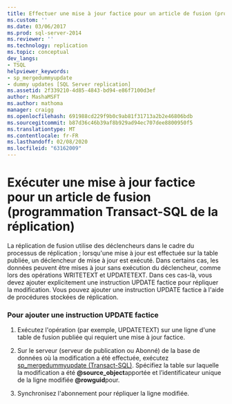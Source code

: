 ```yaml
---
title: Effectuer une mise à jour factice pour un article de fusion (programmation Transact-SQL de la réplication) | Microsoft Docs
ms.custom: ''
ms.date: 03/06/2017
ms.prod: sql-server-2014
ms.reviewer: ''
ms.technology: replication
ms.topic: conceptual
dev_langs:
- TSQL
helpviewer_keywords:
- sp_mergedummyupdate
- dummy updates [SQL Server replication]
ms.assetid: 2f339210-4d85-4843-bd94-e86f7100d3ef
author: MashaMSFT
ms.author: mathoma
manager: craigg
ms.openlocfilehash: 691988cd229f9b0c9ab81f31713a2b2e46806bdb
ms.sourcegitcommit: b87d36c46b39af8b929ad94ec707dee8800950f5
ms.translationtype: MT
ms.contentlocale: fr-FR
ms.lasthandoff: 02/08/2020
ms.locfileid: "63162009"
---
```

# <a name="perform-a-dummy-update-for-a-merge-article-replication-transact-sql-programming"></a>Exécuter une mise à jour factice pour un article de fusion (programmation Transact-SQL de la réplication)
  La réplication de fusion utilise des déclencheurs dans le cadre du processus de réplication ; lorsqu'une mise à jour est effectuée sur la table publiée, un déclencheur de mise à jour est exécuté. Dans certains cas, les données peuvent être mises à jour sans exécution du déclencheur, comme lors des opérations WRITETEXT et UPDATETEXT. Dans ces cas-là, vous devez ajouter explicitement une instruction UPDATE factice pour répliquer la modification. Vous pouvez ajouter une instruction UPDATE factice à l'aide de procédures stockées de réplication.  
  
### <a name="to-add-a-dummy-update-statement"></a>Pour ajouter une instruction UPDATE factice  
  
1.  Exécutez l'opération (par exemple, UPDATETEXT) sur une ligne d'une table de fusion publiée qui requiert une mise à jour factice.  
  
2.  Sur le serveur (serveur de publication ou Abonné) de la base de données où la modification a été effectuée, exécutez [sp_mergedummyupdate &#40;Transact-SQL&#41;](/sql/relational-databases/system-stored-procedures/sp-mergedummyupdate-transact-sql). Spécifiez la table sur laquelle la modification a été **@source_object**apportée et l’identificateur unique de la ligne modifiée **@rowguid**pour.  
  
3.  Synchronisez l'abonnement pour répliquer la ligne modifiée.  
  
  
